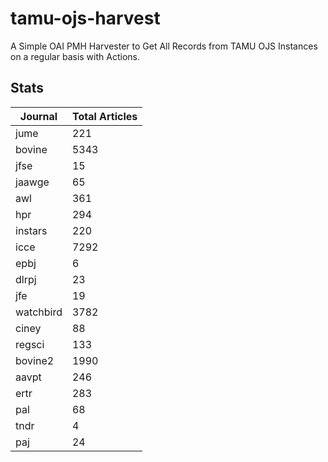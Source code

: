 # tamu-ojs-harvest

A Simple OAI PMH Harvester to Get All Records from TAMU OJS Instances on a regular basis with Actions.

## Stats

| Journal | Total Articles |
| -------- | ------- |
| jume | 221 |
| bovine | 5343 |
| jfse | 15 |
| jaawge | 65 |
| awl | 361 |
| hpr | 294 |
| instars | 220 |
| icce | 7292 |
| epbj | 6 |
| dlrpj | 23 |
| jfe | 19 |
| watchbird | 3782 |
| ciney | 88 |
| regsci | 133 |
| bovine2 | 1990 |
| aavpt | 246 |
| ertr | 283 |
| pal | 68 |
| tndr | 4 |
| paj | 24 |
